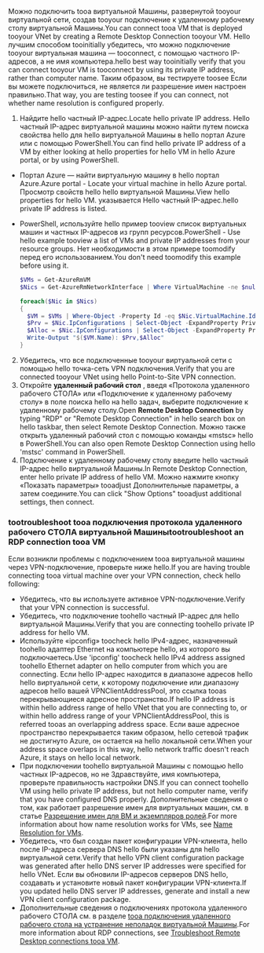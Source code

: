 <span data-ttu-id="c8405-101">Можно подключить tooa виртуальной Машины, развернутой tooyour виртуальной сети, создав tooyour подключение к удаленному рабочему столу виртуальной Машины.</span><span class="sxs-lookup"><span data-stu-id="c8405-101">You can connect tooa VM that is deployed tooyour VNet by creating a Remote Desktop Connection tooyour VM.</span></span> <span data-ttu-id="c8405-102">Hello лучшим способом tooinitially убедитесь, что можно подключение tooyour виртуальная машина — tooconnect, с помощью частного IP-адресов, а не имя компьютера.</span><span class="sxs-lookup"><span data-stu-id="c8405-102">hello best way tooinitially verify that you can connect tooyour VM is tooconnect by using its private IP address, rather than computer name.</span></span> <span data-ttu-id="c8405-103">Таким образом, вы тестируете toosee Если вы можете подключиться, не является ли разрешение имен настроен правильно.</span><span class="sxs-lookup"><span data-stu-id="c8405-103">That way, you are testing toosee if you can connect, not whether name resolution is configured properly.</span></span>

1. <span data-ttu-id="c8405-104">Найдите hello частный IP-адрес.</span><span class="sxs-lookup"><span data-stu-id="c8405-104">Locate hello private IP address.</span></span> <span data-ttu-id="c8405-105">Hello частный IP-адрес виртуальной машины можно найти путем поиска свойства hello для hello виртуальной Машины в hello портал Azure или с помощью PowerShell.</span><span class="sxs-lookup"><span data-stu-id="c8405-105">You can find hello private IP address of a VM by either looking at hello properties for hello VM in hello Azure portal, or by using PowerShell.</span></span>

  - <span data-ttu-id="c8405-106">Портал Azure — найти виртуальную машину в hello портал Azure.</span><span class="sxs-lookup"><span data-stu-id="c8405-106">Azure portal - Locate your virtual machine in hello Azure portal.</span></span> <span data-ttu-id="c8405-107">Просмотр свойств hello hello виртуальной Машины.</span><span class="sxs-lookup"><span data-stu-id="c8405-107">View hello properties for hello VM.</span></span> <span data-ttu-id="c8405-108">указывается Hello частный IP-адрес.</span><span class="sxs-lookup"><span data-stu-id="c8405-108">hello private IP address is listed.</span></span>

  - <span data-ttu-id="c8405-109">PowerShell, используйте hello пример tooview список виртуальных машин и частных IP-адресов из групп ресурсов.</span><span class="sxs-lookup"><span data-stu-id="c8405-109">PowerShell - Use hello example tooview a list of VMs and private IP addresses from your resource groups.</span></span> <span data-ttu-id="c8405-110">Нет необходимости в этом примере toomodify перед его использованием.</span><span class="sxs-lookup"><span data-stu-id="c8405-110">You don't need toomodify this example before using it.</span></span>

    ```powershell
    $VMs = Get-AzureRmVM
    $Nics = Get-AzureRmNetworkInterface | Where VirtualMachine -ne $null

    foreach($Nic in $Nics)
    {
      $VM = $VMs | Where-Object -Property Id -eq $Nic.VirtualMachine.Id
      $Prv = $Nic.IpConfigurations | Select-Object -ExpandProperty PrivateIpAddress
      $Alloc = $Nic.IpConfigurations | Select-Object -ExpandProperty PrivateIpAllocationMethod
      Write-Output "$($VM.Name): $Prv,$Alloc"
    }
    ```

2. <span data-ttu-id="c8405-111">Убедитесь, что все подключенные tooyour виртуальной сети с помощью hello точка-сеть VPN подключения.</span><span class="sxs-lookup"><span data-stu-id="c8405-111">Verify that you are connected tooyour VNet using hello Point-to-Site VPN connection.</span></span>
3. <span data-ttu-id="c8405-112">Откройте **удаленный рабочий стол** , введя «Протокола удаленного рабочего СТОЛА» или «Подключение к удаленному рабочему столу» в поле поиска hello на hello задач, выберите подключение к удаленному рабочему столу.</span><span class="sxs-lookup"><span data-stu-id="c8405-112">Open **Remote Desktop Connection** by typing "RDP" or "Remote Desktop Connection" in hello search box on hello taskbar, then select Remote Desktop Connection.</span></span> <span data-ttu-id="c8405-113">Можно также открыть удаленный рабочий стол с помощью команды «mstsc» hello в PowerShell.</span><span class="sxs-lookup"><span data-stu-id="c8405-113">You can also open Remote Desktop Connection using hello 'mstsc' command in PowerShell.</span></span> 
4. <span data-ttu-id="c8405-114">Подключение к удаленному рабочему столу введите hello частный IP-адрес hello виртуальной Машины.</span><span class="sxs-lookup"><span data-stu-id="c8405-114">In Remote Desktop Connection, enter hello private IP address of hello VM.</span></span> <span data-ttu-id="c8405-115">Можно нажмите кнопку «Показать параметры» tooadjust Дополнительные параметры, а затем соедините.</span><span class="sxs-lookup"><span data-stu-id="c8405-115">You can click "Show Options" tooadjust additional settings, then connect.</span></span>

### <a name="tootroubleshoot-an-rdp-connection-tooa-vm"></a><span data-ttu-id="c8405-116">tootroubleshoot tooa подключения протокола удаленного рабочего СТОЛА виртуальной Машины</span><span class="sxs-lookup"><span data-stu-id="c8405-116">tootroubleshoot an RDP connection tooa VM</span></span>

<span data-ttu-id="c8405-117">Если возникли проблемы с подключением tooa виртуальной машины через VPN-подключение, проверьте ниже hello.</span><span class="sxs-lookup"><span data-stu-id="c8405-117">If you are having trouble connecting tooa virtual machine over your VPN connection, check hello following:</span></span>

- <span data-ttu-id="c8405-118">Убедитесь, что вы используете активное VPN-подключение.</span><span class="sxs-lookup"><span data-stu-id="c8405-118">Verify that your VPN connection is successful.</span></span>
- <span data-ttu-id="c8405-119">Убедитесь, что подключение toohello частный IP-адрес для hello виртуальной Машины.</span><span class="sxs-lookup"><span data-stu-id="c8405-119">Verify that you are connecting toohello private IP address for hello VM.</span></span>
- <span data-ttu-id="c8405-120">Используйте «ipconfig» toocheck hello IPv4-адрес, назначенный toohello адаптер Ethernet на компьютере hello, из которого вы подключаетесь.</span><span class="sxs-lookup"><span data-stu-id="c8405-120">Use 'ipconfig' toocheck hello IPv4 address assigned toohello Ethernet adapter on hello computer from which you are connecting.</span></span> <span data-ttu-id="c8405-121">Если hello IP-адрес находится в диапазоне адресов hello hello виртуальной сети, к которому подключение или диапазону адресов hello вашей VPNClientAddressPool, это ссылка tooas перекрывающиеся адресное пространство.</span><span class="sxs-lookup"><span data-stu-id="c8405-121">If hello IP address is within hello address range of hello VNet that you are connecting to, or within hello address range of your VPNClientAddressPool, this is referred tooas an overlapping address space.</span></span> <span data-ttu-id="c8405-122">Если ваше адресное пространство перекрывается таким образом, hello сетевой трафик не достигнуто Azure, он остается на hello локальной сети.</span><span class="sxs-lookup"><span data-stu-id="c8405-122">When your address space overlaps in this way, hello network traffic doesn't reach Azure, it stays on hello local network.</span></span>
- <span data-ttu-id="c8405-123">При подключении toohello виртуальной Машины с помощью hello частных IP-адресов, но не Здравствуйте, имя компьютера, проверьте правильность настройки DNS.</span><span class="sxs-lookup"><span data-stu-id="c8405-123">If you can connect toohello VM using hello private IP address, but not hello computer name, verify that you have configured DNS properly.</span></span> <span data-ttu-id="c8405-124">Дополнительные сведения о том, как работает разрешение имен для виртуальных машин, см. в статье [Разрешение имен для ВМ и экземпляров ролей](../articles/virtual-network/virtual-networks-name-resolution-for-vms-and-role-instances.md).</span><span class="sxs-lookup"><span data-stu-id="c8405-124">For more information about how name resolution works for VMs, see [Name Resolution for VMs](../articles/virtual-network/virtual-networks-name-resolution-for-vms-and-role-instances.md).</span></span>
- <span data-ttu-id="c8405-125">Убедитесь, что был создан пакет конфигурации VPN-клиента, hello после IP-адреса сервера DNS hello были указаны для hello виртуальной сети.</span><span class="sxs-lookup"><span data-stu-id="c8405-125">Verify that hello VPN client configuration package was generated after hello DNS server IP addresses were specified for hello VNet.</span></span> <span data-ttu-id="c8405-126">Если вы обновили IP-адресов серверов DNS hello, создавать и установите новый пакет конфигурации VPN-клиента.</span><span class="sxs-lookup"><span data-stu-id="c8405-126">If you updated hello DNS server IP addresses, generate and install a new VPN client configuration package.</span></span>
- <span data-ttu-id="c8405-127">Дополнительные сведения о подключениях протокола удаленного рабочего СТОЛА см. в разделе [tooa подключения удаленного рабочего стола на устранение неполадок виртуальной Машины](../articles/virtual-machines/windows/troubleshoot-rdp-connection.md).</span><span class="sxs-lookup"><span data-stu-id="c8405-127">For more information about RDP connections, see [Troubleshoot Remote Desktop connections tooa VM](../articles/virtual-machines/windows/troubleshoot-rdp-connection.md).</span></span>
